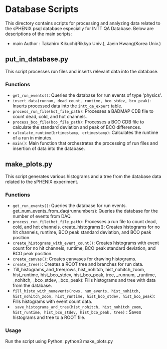 # Database Scripts

This directory contains scripts for processing and analyzing data related to the sPHENIX psql database especially for INTT QA Database. Below are descriptions of the main scripts:
- main Author : Takahiro Kikuchi(Rikkyo Univ.), Jaein Hwang(Korea Univ.)
## put_in_database.py

This script processes run files and inserts relevant data into the database.

### Functions

- `get_run_events()`: Queries the database for run events of type 'physics'.
- `insert_data(runnum, dead_count, runtime, bco_stdev, bco_peak)`: Inserts processed data into the `intt_qa_expert` table.
- `process_run_file(hot_file_path)`: Processes a BADMAP CDB file to count dead, cold, and hot channels.
- `process_bco_file(bco_file_path)`: Processes a BCO CDB file to calculate the standard deviation and peak of BCO differences.
- `calculate_runtime(brtimestamp, ertimestamp)`: Calculates the runtime of a run in minutes.
- `main()`: Main function that orchestrates the processing of run files and insertion of data into the database.


## make_plots.py
This script generates various histograms and a tree from the database data related to the sPHENIX experiment.
 
 ### Functions
- `get_run_events()`: Queries the database for run events.
get_num_events_from_daq(runnumbers): Queries the database for the number of events from DAQ.
- `process_run_file(hot_file_path)`: Processes a run file to count dead, cold, and hot channels.
create_histograms(): Creates histograms for no hit channels, runtime, BCO peak standard deviation, and BCO peak position.
- `create_histograms_with_event_count()`: Creates histograms with event count for no hit channels, runtime, BCO peak standard deviation, and BCO peak position.
- `create_canvas()`: Creates canvases for drawing histograms.
- `create_tree()`: Creates a ROOT tree and branches for run data.
- `fill_histograms_and_tree(rows, hist_nohitch, hist_nohitch_zoom, hist_runtime, hist_bco_stdev, hist_bco_peak, tree, _runnum, _runtime, _nohitch, _bco_stdev, _bco_peak): Fills histograms and tree with data from the database.
- `fill_histo_with_numevents(rows, num_events, hist_nohitch, hist_nohitch_zoom, hist_runtime, hist_bco_stdev, hist_bco_peak)`: Fills histograms with event count data.
- ` save_histograms_and_tree(hist_nohitch, hist_nohitch_zoom, hist_runtime, hist_bco_stdev, hist_bco_peak, tree)` : Saves histograms and tree to a ROOT file.

### Usage

Run the script using Python:
python3 make_plots.py
